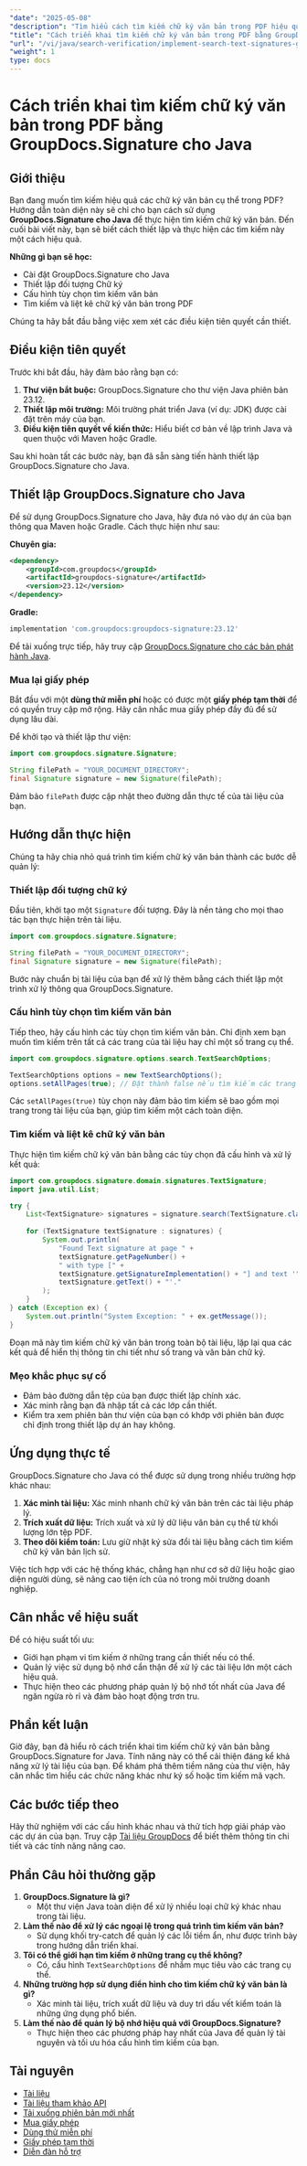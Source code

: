 ```yaml
---
"date": "2025-05-08"
"description": "Tìm hiểu cách tìm kiếm chữ ký văn bản trong PDF hiệu quả bằng GroupDocs.Signature cho Java. Làm theo hướng dẫn từng bước này để nâng cao khả năng xử lý tài liệu của bạn."
"title": "Cách triển khai tìm kiếm chữ ký văn bản trong PDF bằng GroupDocs.Signature cho Java"
"url": "/vi/java/search-verification/implement-search-text-signatures-groupdocs-java-pdf/"
"weight": 1
type: docs
---
```

# Cách triển khai tìm kiếm chữ ký văn bản trong PDF bằng GroupDocs.Signature cho Java

## Giới thiệu

Bạn đang muốn tìm kiếm hiệu quả các chữ ký văn bản cụ thể trong PDF? Hướng dẫn toàn diện này sẽ chỉ cho bạn cách sử dụng **GroupDocs.Signature cho Java** để thực hiện tìm kiếm chữ ký văn bản. Đến cuối bài viết này, bạn sẽ biết cách thiết lập và thực hiện các tìm kiếm này một cách hiệu quả.

**Những gì bạn sẽ học:**
- Cài đặt GroupDocs.Signature cho Java
- Thiết lập đối tượng Chữ ký
- Cấu hình tùy chọn tìm kiếm văn bản
- Tìm kiếm và liệt kê chữ ký văn bản trong PDF

Chúng ta hãy bắt đầu bằng việc xem xét các điều kiện tiên quyết cần thiết.

## Điều kiện tiên quyết

Trước khi bắt đầu, hãy đảm bảo rằng bạn có:
1. **Thư viện bắt buộc:** GroupDocs.Signature cho thư viện Java phiên bản 23.12.
2. **Thiết lập môi trường:** Môi trường phát triển Java (ví dụ: JDK) được cài đặt trên máy của bạn.
3. **Điều kiện tiên quyết về kiến thức:** Hiểu biết cơ bản về lập trình Java và quen thuộc với Maven hoặc Gradle.

Sau khi hoàn tất các bước này, bạn đã sẵn sàng tiến hành thiết lập GroupDocs.Signature cho Java.

## Thiết lập GroupDocs.Signature cho Java

Để sử dụng GroupDocs.Signature cho Java, hãy đưa nó vào dự án của bạn thông qua Maven hoặc Gradle. Cách thực hiện như sau:

**Chuyên gia:**
```xml
<dependency>
    <groupId>com.groupdocs</groupId>
    <artifactId>groupdocs-signature</artifactId>
    <version>23.12</version>
</dependency>
```

**Gradle:**
```gradle
implementation 'com.groupdocs:groupdocs-signature:23.12'
```

Để tải xuống trực tiếp, hãy truy cập [GroupDocs.Signature cho các bản phát hành Java](https://releases.groupdocs.com/signature/java/).

### Mua lại giấy phép

Bắt đầu với một **dùng thử miễn phí** hoặc có được một **giấy phép tạm thời** để có quyền truy cập mở rộng. Hãy cân nhắc mua giấy phép đầy đủ để sử dụng lâu dài.

Để khởi tạo và thiết lập thư viện:
```java
import com.groupdocs.signature.Signature;

String filePath = "YOUR_DOCUMENT_DIRECTORY";
final Signature signature = new Signature(filePath);
```

Đảm bảo `filePath` được cập nhật theo đường dẫn thực tế của tài liệu của bạn.

## Hướng dẫn thực hiện

Chúng ta hãy chia nhỏ quá trình tìm kiếm chữ ký văn bản thành các bước dễ quản lý:

### Thiết lập đối tượng chữ ký

Đầu tiên, khởi tạo một `Signature` đối tượng. Đây là nền tảng cho mọi thao tác bạn thực hiện trên tài liệu.
```java
import com.groupdocs.signature.Signature;

String filePath = "YOUR_DOCUMENT_DIRECTORY";
final Signature signature = new Signature(filePath);
```

Bước này chuẩn bị tài liệu của bạn để xử lý thêm bằng cách thiết lập một trình xử lý thông qua GroupDocs.Signature.

### Cấu hình tùy chọn tìm kiếm văn bản

Tiếp theo, hãy cấu hình các tùy chọn tìm kiếm văn bản. Chỉ định xem bạn muốn tìm kiếm trên tất cả các trang của tài liệu hay chỉ một số trang cụ thể.
```java
import com.groupdocs.signature.options.search.TextSearchOptions;

TextSearchOptions options = new TextSearchOptions();
options.setAllPages(true); // Đặt thành false nếu tìm kiếm các trang cụ thể
```
Các `setAllPages(true)` tùy chọn này đảm bảo tìm kiếm sẽ bao gồm mọi trang trong tài liệu của bạn, giúp tìm kiếm một cách toàn diện.

### Tìm kiếm và liệt kê chữ ký văn bản

Thực hiện tìm kiếm chữ ký văn bản bằng các tùy chọn đã cấu hình và xử lý kết quả:
```java
import com.groupdocs.signature.domain.signatures.TextSignature;
import java.util.List;

try {
    List<TextSignature> signatures = signature.search(TextSignature.class, options);
    
    for (TextSignature textSignature : signatures) {
        System.out.println(
            "Found Text signature at page " +
            textSignature.getPageNumber() + 
            " with type [" +
            textSignature.getSignatureImplementation() + "] and text '" +
            textSignature.getText() + "'."
        );
    }
} catch (Exception ex) {
    System.out.println("System Exception: " + ex.getMessage());
}
```

Đoạn mã này tìm kiếm chữ ký văn bản trong toàn bộ tài liệu, lặp lại qua các kết quả để hiển thị thông tin chi tiết như số trang và văn bản chữ ký.

### Mẹo khắc phục sự cố

- Đảm bảo đường dẫn tệp của bạn được thiết lập chính xác.
- Xác minh rằng bạn đã nhập tất cả các lớp cần thiết.
- Kiểm tra xem phiên bản thư viện của bạn có khớp với phiên bản được chỉ định trong thiết lập dự án hay không.

## Ứng dụng thực tế

GroupDocs.Signature cho Java có thể được sử dụng trong nhiều trường hợp khác nhau:
1. **Xác minh tài liệu:** Xác minh nhanh chữ ký văn bản trên các tài liệu pháp lý.
2. **Trích xuất dữ liệu:** Trích xuất và xử lý dữ liệu văn bản cụ thể từ khối lượng lớn tệp PDF.
3. **Theo dõi kiểm toán:** Lưu giữ nhật ký sửa đổi tài liệu bằng cách tìm kiếm chữ ký văn bản lịch sử.

Việc tích hợp với các hệ thống khác, chẳng hạn như cơ sở dữ liệu hoặc giao diện người dùng, sẽ nâng cao tiện ích của nó trong môi trường doanh nghiệp.

## Cân nhắc về hiệu suất

Để có hiệu suất tối ưu:
- Giới hạn phạm vi tìm kiếm ở những trang cần thiết nếu có thể.
- Quản lý việc sử dụng bộ nhớ cẩn thận để xử lý các tài liệu lớn một cách hiệu quả.
- Thực hiện theo các phương pháp quản lý bộ nhớ tốt nhất của Java để ngăn ngừa rò rỉ và đảm bảo hoạt động trơn tru.

## Phần kết luận

Giờ đây, bạn đã hiểu rõ cách triển khai tìm kiếm chữ ký văn bản bằng GroupDocs.Signature for Java. Tính năng này có thể cải thiện đáng kể khả năng xử lý tài liệu của bạn. Để khám phá thêm tiềm năng của thư viện, hãy cân nhắc tìm hiểu các chức năng khác như ký số hoặc tìm kiếm mã vạch.

## Các bước tiếp theo

Hãy thử nghiệm với các cấu hình khác nhau và thử tích hợp giải pháp vào các dự án của bạn. Truy cập [Tài liệu GroupDocs](https://docs.groupdocs.com/signature/java/) để biết thêm thông tin chi tiết và các tính năng nâng cao.

## Phần Câu hỏi thường gặp

1. **GroupDocs.Signature là gì?**
   - Một thư viện Java toàn diện để xử lý nhiều loại chữ ký khác nhau trong tài liệu.
2. **Làm thế nào để xử lý các ngoại lệ trong quá trình tìm kiếm văn bản?**
   - Sử dụng khối try-catch để quản lý các lỗi tiềm ẩn, như được trình bày trong hướng dẫn triển khai.
3. **Tôi có thể giới hạn tìm kiếm ở những trang cụ thể không?**
   - Có, cấu hình `TextSearchOptions` để nhắm mục tiêu vào các trang cụ thể.
4. **Những trường hợp sử dụng điển hình cho tìm kiếm chữ ký văn bản là gì?**
   - Xác minh tài liệu, trích xuất dữ liệu và duy trì dấu vết kiểm toán là những ứng dụng phổ biến.
5. **Làm thế nào để quản lý bộ nhớ hiệu quả với GroupDocs.Signature?**
   - Thực hiện theo các phương pháp hay nhất của Java để quản lý tài nguyên và tối ưu hóa cấu hình tìm kiếm của bạn.

## Tài nguyên

- [Tài liệu](https://docs.groupdocs.com/signature/java/)
- [Tài liệu tham khảo API](https://reference.groupdocs.com/signature/java/)
- [Tải xuống phiên bản mới nhất](https://releases.groupdocs.com/signature/java/)
- [Mua giấy phép](https://purchase.groupdocs.com/buy)
- [Dùng thử miễn phí](https://releases.groupdocs.com/signature/java/)
- [Giấy phép tạm thời](https://purchase.groupdocs.com/temporary-license/)
- [Diễn đàn hỗ trợ](https://forum.groupdocs.com/c/signature/)